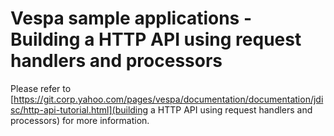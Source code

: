 # Vespa sample applications - Building a HTTP API using request handlers and processors

Please refer to
[https://git.corp.yahoo.com/pages/vespa/documentation/documentation/jdisc/http-api-tutorial.html](building a HTTP API using request handlers and processors)
for more information.

